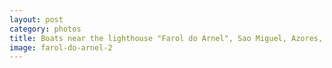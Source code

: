 ```yaml
---
layout: post
category: photos
title: Boats near the lighthouse "Farol do Arnel", Sao Miguel, Azores, Portugal.
image: farol-do-arnel-2
---
```

